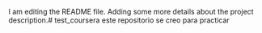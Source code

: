 I am editing the README file. Adding some more details about the project description.# test_coursera
este repositorio se creo para practicar

